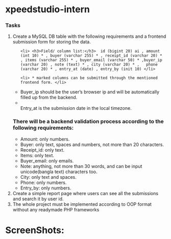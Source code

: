 # xpeedstudio-intern

### Tasks
<ol>
  <li> Create a MySQL DB table with the following requirements and a frontend submission form for storing the data.</li>

<ul>

    <li> <h3>Field/ column list:</h3>  id (bigint 20) ai , amount (int 10) * , buyer (varchar 255) * , receipt_id (varchar 20) * , items (varchar 255) * , buyer_email (varchar 50) * ,buyer_ip (varchar 20) , note (text) * , city (varchar 20) * ,   phone (varchar 20) * , entry_at (date) , entry_by (init 10) </li>

    <li> * marked columns can be submitted through the mentioned frontend form. </li>
<li>Buyer_ip should be the user’s browser ip and will be automatically filled up from the backend.</li>
<li></li>Entry_at is the submission date in the local timezone.</li> 
</ul>

<h3> There will be a backend validation process according to the following requirements: </h3>
<ul>
<li>Amount: only numbers.</li><li> Buyer: only text, spaces and numbers, not more than 20 characters.</li> <li> Receipt_id: only text.</li>
<li>Items: only text.</li>
<li>Buyer_email: only emails.</li>
<li>Note: anything, not more than 30 words, and can be input unicode(bangla text) characters too.</li>
<li>City: only text and spaces.</li>
<li>Phone: only numbers.</li>
<li>Entry_by: only numbers. </li>
</ul>


  <li>Create a simple report page where users can see all the submissions and search it by user id. </li>
  <li>The whole project must be implemented according to OOP format without any readymade PHP frameworks</li>
</ol>


# ScreenShots:
